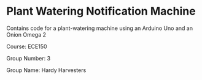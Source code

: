 # Plant Watering Notification Machine
Contains code for a plant-watering machine using an Arduino Uno and an Onion Omega 2

Course: ECE150

Group Number: 3

Group Name: Hardy Harvesters

